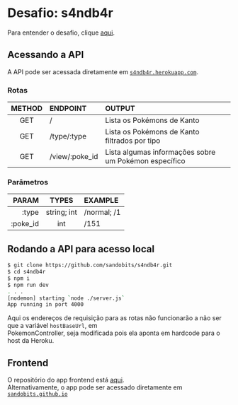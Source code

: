 # Desafio: s4ndb4r

Para entender o desafio, clique [aqui](https://ps-mercadou.firebaseapp.com/).

## Acessando a API

A API pode ser acessada diretamente em [`s4ndb4r.herokuapp.com`](https://s4ndb4r.herokuapp.com).  

### Rotas

  METHOD |ENDPOINT        | OUTPUT  |
:-------:|:---------------|:--      |
GET      | /              | Lista os Pokémons de Kanto
GET      | /type/:type    | Lista os Pokémons de Kanto filtrados por tipo
GET      | /view/:poke_id | Lista algumas informações sobre um Pokémon específico

### Parâmetros

PARAM     | TYPES         | EXAMPLE
---------:|:-------------:|:--
:type     | string; int   | /normal; /1
:poke_id  | int           | /151

## Rodando a API para acesso local

```sh
$ git clone https://github.com/sandobits/s4ndb4r.git
$ cd s4ndb4r
$ npm i
$ npm run dev
. . .
[nodemon] starting `node ./server.js`
App running in port 4000
```

Aqui os endereços de requisição para as rotas não funcionarão a não ser que a variável `hostBaseUrl`, em  
PokemonController, seja modificada pois ela aponta em hardcode para o host da Heroku.

## Frontend

O repositório do app frontend está [aqui](https://github.com/sandobits/s4ndb4r-react).  
Alternativamente, o app pode ser acessado diretamente em [`sandobits.github.io`](https://sandobits.github.io)
